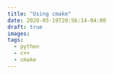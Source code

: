 ```yaml
---
title: "Using cmake"
date: 2020-05-19T20:56:14-04:00
draft: true
images:
tags:
  - python
  - c++
  - cmake
---
```




